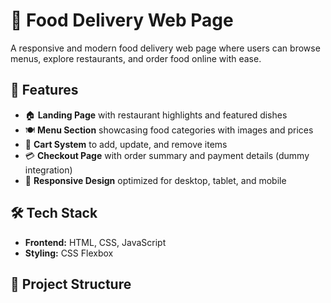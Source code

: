 # 🍔 Food Delivery Web Page

A responsive and modern food delivery web page where users can browse menus, explore restaurants, and order food online with ease.  

## 🚀 Features
- 🏠 **Landing Page** with restaurant highlights and featured dishes  
- 🍽️ **Menu Section** showcasing food categories with images and prices  
- 🛒 **Cart System** to add, update, and remove items  
- 💳 **Checkout Page** with order summary and payment details (dummy integration)  
- 📱 **Responsive Design** optimized for desktop, tablet, and mobile  

## 🛠️ Tech Stack
- **Frontend:** HTML, CSS, JavaScript  
- **Styling:** CSS Flexbox  
## 📂 Project Structure
